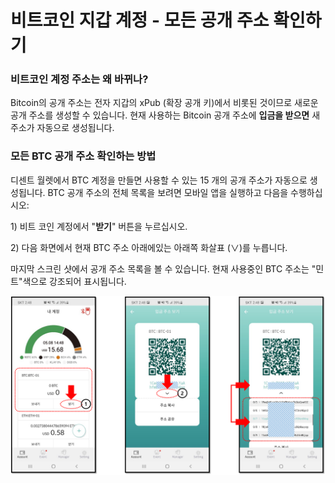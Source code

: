 # 비트코인 지갑 계정 - 모든 공개 주소 확인하기

### 비트코인 계정 주소는 왜 바뀌나?

Bitcoin의 공개 주소는 전자 지갑의 xPub \(확장 공개 키\)에서 비롯된 것이므로 새로운 공개 주소를 생성할 수 있습니다. 현재 사용하는 Bitcoin 공개 주소에 **입금을 받으면** 새 주소가 자동으로 생성됩니다. 

### 모든 BTC 공개 주소 확인하는 방법

디센트 월렛에서 BTC 계정을 만들면 사용할 수 있는 15 개의 공개 주소가 자동으로 생성됩니다. BTC 공개 주소의 전체 목록을 보려면 모바일 앱을 실행하고 다음을 수행하십시오:  
  
1\) 비트 코인 계정에서 "**받기**" 버튼을 누르십시오.

2\) 다음 화면에서 현재 BTC 주소 아래에있는 아래쪽 화살표 \(∨\)를 누릅니다.   
  
마지막 스크린 샷에서 공개 주소 목록을 볼 수 있습니다. 현재 사용중인 BTC 주소는 "민트"색으로 강조되어 표시됩니다.

![](../../.gitbook/assets/view_btc_addresses_kr.png)

